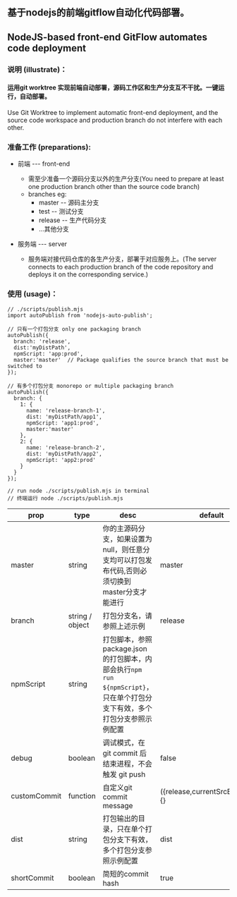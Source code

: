 ## 基于nodejs的前端gitflow自动化代码部署。
## NodeJS-based front-end GitFlow automates code deployment

### 说明 (illustrate)：
#### 运用git worktree 实现前端自动部署，源码工作区和生产分支互不干扰。一键运行，自动部署。
Use Git Worktree to implement automatic front-end deployment, and the source code workspace and production branch do not interfere with each other.

### 准备工作 (preparations):

<!-- TOC -->
  * 前端 --- front-end
    * 需至少准备一个源码分支以外的生产分支(You need to prepare at least one production branch other than the source code branch)
    * branches eg:
      * master  -- 源码主分支
      * test    -- 测试分支
      * release -- 生产代码分支
      * ...其他分支


  * 服务端 --- server
    * 服务端对接代码仓库的各生产分支，部署于对应服务上。(The server connects to each production branch of the code repository and deploys it on the corresponding service.)
<!-- TOC -->


### 使用 (usage)：
```
// ./scripts/publish.mjs
import autoPublish from 'nodejs-auto-publish';

// 只有一个打包分支 only one packaging branch
autoPublish({
  branch: 'release',
  dist:'myDistPath',
  npmScript: 'app:prod',
  master:'master'  // Package qualifies the source branch that must be switched to
});

// 有多个打包分支 monorepo or multiple packaging branch
autoPublish({
  branch: {
    1: {
      name: 'release-branch-1',
      dist: 'myDistPath/app1',
      npmScript: 'app1:prod',
      master:'master'
    },
    2: {
      name: 'release-branch-2',
      dist: 'myDistPath/app2',
      npmScript: 'app2:prod'
    }
  }
});

// run node ./scripts/publish.mjs in terminal 
// 终端运行 node ./scripts/publish.mjs
```

| prop         | type            | desc                                                                          | default                          |
|--------------|-----------------|-------------------------------------------------------------------------------|----------------------------------|
| master       | string          | 你的主源码分支，如果设置为null，则任意分支均可以打包发布代码,否则必须切换到master分支才能进行                          | master                           |
| branch       | string / object | 打包分支名，请参照上述示例                                                                 | release                          |
| npmScript    | string          | 打包脚本，参照package.json的打包脚本，内部会执行`npm run ${npmScript}`，只在单个打包分支下有效，多个打包分支参照示例配置 |           |
| debug        | boolean         | 调试模式，在git commit 后结束进程，不会触发 git push                                          | false                            |
| customCommit | function        | 自定义git commit message                                                         | ({release,currentSrcBranch})=>{} |
| dist         | string          | 打包输出的目录，只在单个打包分支下有效，多个打包分支参照示例配置                                              | dist                             |
| shortCommit  | boolean         | 简短的commit hash                                                                | true                             |
